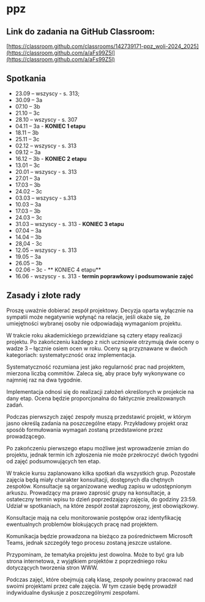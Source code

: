 # ppz

## Link do zadania na GitHub Classroom:
[https://classroom.github.com/classrooms/142739171-ppz_woli-2024_2025](https://classroom.github.com/a/aFs99Z5l](https://classroom.github.com/a/aFs99Z5l)

## Spotkania
- 23.09 – wszyscy - s. 313;
- 30.09 – 3a
- 07.10 – 3b
- 21.10 – 3c
- 28.10 – wszyscy - s. 307
- 04.11 – 3a - **KONIEC 1 etapu**
- 18.11 – 3b
- 25.11 – 3c
- 02.12 – wszyscy - s. 313
- 09.12 – 3a
- 16.12 – 3b - **KONIEC 2 etapu**
- 13.01 – 3c
- 20.01 – wszyscy - s. 313
- 27.01 – 3a
- 17.03 – 3b
- 24.02 – 3c
- 03.03 – wszyscy - s.313
- 10.03 – 3a
- 17.03 – 3b
- 24.03 – 3c
- 31.03 – wszyscy - s. 313 - **KONIEC 3 etapu**
- 07.04 – 3a
- 14.04 – 3b
- 28,04 - 3c
- 12.05 – wszyscy - s. 313
- 19.05 – 3a
- 26.05 – 3b
- 02.06 – 3c  - ** KONIEC 4 etapu**
- 16.06 - wszyscy - s. 313 - **termin poprawkowy i podsumowanie zajęć**

## Zasady i złote rady

Proszę uważnie dobierać zespół projektowy. Decyzja oparta wyłącznie na sympatii może negatywnie wpłynąć na relacje, jeśli okaże się, że umiejętności wybranej osoby nie odpowiadają wymaganiom projektu.

W trakcie roku akademickiego przewidziane są cztery etapy realizacji projektu. Po zakończeniu każdego z nich uczniowie otrzymują dwie oceny o wadze 3 – łącznie osiem ocen w roku. Oceny są przyznawane w dwóch kategoriach: systematyczność oraz implementacja.

Systematyczność rozumiana jest jako regularność prac nad projektem, mierzona liczbą commitów. Zaleca się, aby prace były wykonywane co najmniej raz na dwa tygodnie.

Implementacja odnosi się do realizacji założeń określonych w projekcie na dany etap. Ocena będzie proporcjonalna do faktycznie zrealizowanych zadań.

Podczas pierwszych zajęć zespoły muszą przedstawić projekt, w którym jasno określą zadania na poszczególne etapy. Przykładowy projekt oraz sposób formułowania wymagań zostaną przedstawione przez prowadzącego.

Po zakończeniu pierwszego etapu możliwe jest wprowadzenie zmian do projektu, jednak termin ich zgłoszenia nie może przekroczyć dwóch tygodni od zajęć podsumowujących ten etap.

W trakcie kursu zaplanowano kilka spotkań dla wszystkich grup. Pozostałe zajęcia będą miały charakter konsultacji, dostępnych dla chętnych zespołów. Konsultacje są organizowane według zapisu w udostępnionym arkuszu. Prowadzący ma prawo zaprosić grupy na konsultacje, a ostateczny termin wpisu to dzień poprzedzający zajęcia, do godziny 23:59. Udział w spotkaniach, na które zespół został zaproszony, jest obowiązkowy.

Konsultacje mają na celu monitorowanie postępów oraz identyfikację ewentualnych problemów blokujących pracę nad projektem.

Komunikacja będzie prowadzona na bieżąco za pośrednictwem Microsoft Teams, jednak szczegóły tego procesu zostaną jeszcze ustalone.

Przypominam, że tematyka projektu jest dowolna. Może to być gra lub strona internetowa, z wyjątkiem projektów z poprzedniego roku dotyczących tworzenia stron WWW.

Podczas zajęć, które obejmują całą klasę, zespoły powinny pracować nad swoimi projektami przez całe zajęcia. W tym czasie będę prowadził indywidualne dyskusje z poszczególnymi zespołami.
